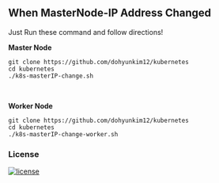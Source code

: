 ## When MasterNode-IP Address Changed

Just Run these command and follow directions!

**Master Node**
```
git clone https://github.com/dohyunkim12/kubernetes
cd kubernetes
./k8s-masterIP-change.sh
```

<br/>

**Worker Node**
```
git clone https://github.com/dohyunkim12/kubernetes
cd kubernetes
./k8s-masterIP-change-worker.sh
```

### License
[![license](https://img.shields.io/github/license/gluesys/sshell.svg?style=flat-square)](https://github.com/dohyunkim12/kubernetes/blob/master/LICENSE)
